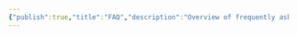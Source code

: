 ```yaml
---
{"publish":true,"title":"FAQ","description":"Overview of frequently asked questions with answers.","created":"2024-10-09T22:09:17.992+02:00","modified":"2024-11-03T20:30:23.338+01:00","cssclasses":"mado-heading index-page hide-date"}
---
```




